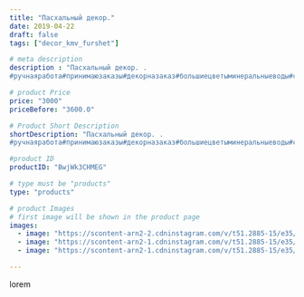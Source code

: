 ```yaml
---
title: "Пасхальный декор."
date: 2019-04-22
draft: false
tags: ["decor_kmv_furshet"]

# meta description
description : "Пасхальный декор. .
#ручнаяработа#принимаюзаказы#декорназаказ#большиецветыминеральныеводы#светильникипятигорссвитдизайн"

# product Price
price: "3000"
priceBefore: "3600.0"

# Product Short Description
shortDescription: "Пасхальный декор. .
#ручнаяработа#принимаюзаказы#декорназаказ#большиецветыминеральныеводы#светильникипятигорссвитдизайн"

#product ID
productID: "BwjWk3CHMEG"

# type must be "products"
type: "products"

# product Images
# first image will be shown in the product page
images:
  - image: "https://scontent-arn2-2.cdninstagram.com/v/t51.2885-15/e35/57267803_334052283968928_5015376365168018839_n.jpg?se=7&tp=1&_nc_ht=scontent-arn2-2.cdninstagram.com&_nc_cat=100&_nc_ohc=IamiJ_Yde00AX_LjLra&oh=b5acd4384bd1af7be2f65e00ac78689b&oe=606AF62A&ig_cache_key=MjAyNzU2MTI5NjIyMTUxMDMwMg%3D%3D.2"
  - image: "https://scontent-arn2-1.cdninstagram.com/v/t51.2885-15/e35/56806716_329105711137531_1051727744743127483_n.jpg?se=7&tp=1&_nc_ht=scontent-arn2-1.cdninstagram.com&_nc_cat=107&_nc_ohc=aEDyqkQ3Gu0AX-ZoUmD&oh=4ca76eb084c6c48cd5568803b879e0c8&oe=606AFFB1&ig_cache_key=MjAyNzU2MTQ3MjgxMDA2MjgzNg%3D%3D.2"
  - image: "https://scontent-arn2-1.cdninstagram.com/v/t51.2885-15/e35/57113203_409099993213408_8019659527293188503_n.jpg?se=7&tp=1&_nc_ht=scontent-arn2-1.cdninstagram.com&_nc_cat=104&_nc_ohc=71h_1URt10cAX-5bpU5&oh=c3bca70be714b11a335c84e2ed27b016&oe=606B178D&ig_cache_key=MjAyNzU2MTQ3NjI0OTQ4MzAzMw%3D%3D.2"

---
```

lorem
